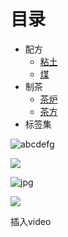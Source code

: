 # 目录

* 配方
  * [粘土](/zh_cn/clay__zh_cn/)
  * [煤]()
* 制茶
  * [茶炉]()
  * [茶方]()
* 标签集


![abcdefg](/gif/test.gif)

<img src="/gif/test.gif">

![jpg](/gif/mnxz24.jpg)

<img src="/gif/lemon%20tea%20icon_1080.jpg">

插入video

